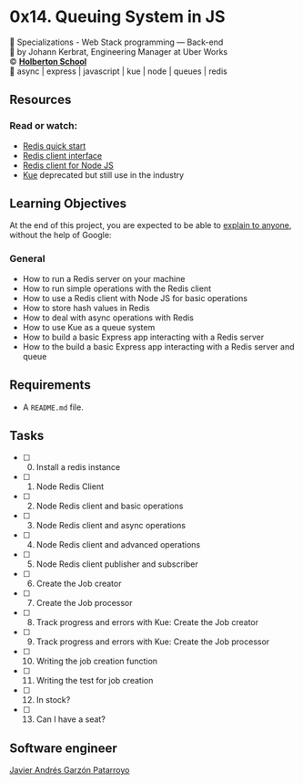 # 0x14. Queuing System in JS
:open_file_folder: Specializations - Web Stack programming ― Back-end  
:bust_in_silhouette: by Johann Kerbrat, Engineering Manager at Uber Works  
:copyright: **[Holberton School](https://www.holbertonschool.com/)**  
:bookmark: async | express | javascript | kue | node | queues | redis

## Resources
### Read or watch:
* [Redis quick start](https://redis.io/topics/quickstart)
* [Redis client interface](https://redis.io/topics/rediscli)
* [Redis client for Node JS](https://github.com/NodeRedis/node-redis)
* [Kue](https://github.com/Automattic/kue) deprecated but still use in the industry

## Learning Objectives
At the end of this project, you are expected to be able to [explain to anyone](https://fs.blog/2012/04/feynman-technique/), without the help of Google:
### General
* How to run a Redis server on your machine
* How to run simple operations with the Redis client
* How to use a Redis client with Node JS for basic operations
* How to store hash values in Redis
* How to deal with async operations with Redis
* How to use Kue as a queue system
* How to build a basic Express app interacting with a Redis server
* How to the build a basic Express app interacting with a Redis server and queue

## Requirements
* A ```README.md``` file.

## Tasks
* [ ] 0. Install a redis instance
* [ ] 1. Node Redis Client
* [ ] 2. Node Redis client and basic operations
* [ ] 3. Node Redis client and async operations
* [ ] 4. Node Redis client and advanced operations
* [ ] 5. Node Redis client publisher and subscriber
* [ ] 6. Create the Job creator
* [ ] 7. Create the Job processor
* [ ] 8. Track progress and errors with Kue: Create the Job creator
* [ ] 9. Track progress and errors with Kue: Create the Job processor
* [ ] 10. Writing the job creation function
* [ ] 11. Writing the test for job creation
* [ ] 12. In stock?
* [ ] 13. Can I have a seat?

## Software engineer
[Javier Andrés Garzón Patarroyo](https://www.javierandresgp.com)
